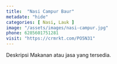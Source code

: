 ```yaml
---
title:  "Nasi Campur Baur"
metadate: "hide"
categories: [ Nasi, Lauk ]
image: "/assets/images/nasi-campur.jpg"
phone: 6285601751281
visit: "https://crmrkt.com/PO5N31"
---
```

Deskripsi Makanan atau jasa yang tersedia.